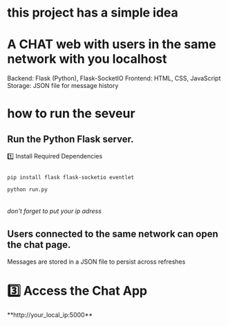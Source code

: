 <h1 >this project has a simple idea </h1>
<h1 >A CHAT web with users in the same network with you <b>localhost</b> </h1>


Backend: Flask (Python), Flask-SocketIO 
Frontend: HTML, CSS, JavaScript
Storage: JSON file for message history
<h1>how to run the seveur</h1>
<h2>Run the Python Flask server.</h2>
1️⃣ Install Required Dependencies

```

pip install flask flask-socketio eventlet

```
```
python run.py


```
<h6 color="red">don't forget to put your ip adress </h6>


<h2>Users connected to the same network can open the chat page.</h2>
Messages are stored in a JSON file to persist across refreshes
<h1>3️⃣ Access the Chat App</h1>
**http://your_local_ip:5000**
